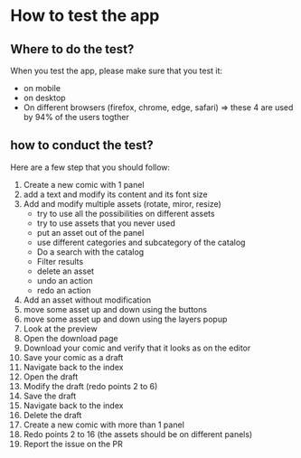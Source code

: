 # How to test the app

## Where to do the test?
When you test the app, please make sure that you test it:
- on mobile
- on desktop
- On different browsers (firefox, chrome, edge, safari) => these 4 are used by 94% of the users togther

## how to conduct the test?
Here are a few step that you should follow:
1. Create a new comic with 1 panel
2. add a text and modify its content and its font size
3. Add and modify multiple assets (rotate, miror, resize)
   - try to use all the possibilities on different assets
   - try to use assets that you never used
   - put an asset out of the panel
   - use different categories and subcategory of the catalog
   - Do a search with the catalog
   - Filter results
   - delete an asset
   - undo an action
   - redo an action
4. Add an asset without modification
5. move some asset up and down using the buttons
6. move some asset up and down using the layers popup
7. Look at the preview
8. Open the download page
9. Download your comic and verify that it looks as on the editor
10. Save your comic as a draft
11. Navigate back to the index
12. Open the draft
13. Modify the draft (redo points 2 to 6)
14. Save the draft
15. Navigate back to the index
16. Delete the draft
17. Create a new comic with more than 1 panel
18. Redo points 2 to 16 (the assets should be on different panels)
19. Report the issue on the PR
